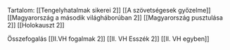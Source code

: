 Tartalom:
[[Tengelyhatalmak sikerei 2]]
[[A szövetségesek győzelme]]
[[Magyarország a második világháborúban 2]]
[[Magyarország pusztulása 2]]
[[Holokauszt 2]]

Összefogalás
[[II.VH fogalmak 2]]
[[II. VH Esszék 2]]
[[II. VH egyben]]